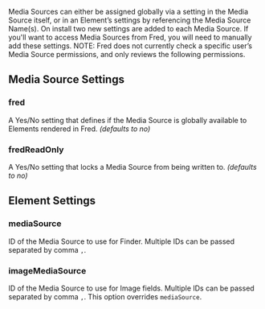 Media Sources can either be assigned globally via a setting in the Media Source itself, or in an Element’s settings by referencing the Media Source Name(s). On install two new settings are added to each Media Source. If you'll want to access Media Sources from Fred, you will need to manually add these settings. NOTE: Fred does not currently check a specific user’s Media Source permissions, and only reviews the following permissions.

## Media Source Settings

### fred

A Yes/No setting that defines if the Media Source is globally available to Elements rendered in Fred. _(defaults to no)_
### fredReadOnly

A Yes/No setting that locks a Media Source from being written to. _(defaults to no)_

## Element Settings

### mediaSource

ID of the Media Source to use for Finder. Multiple IDs can be passed separated by comma `,`.

### imageMediaSource

ID of the Media Source to use for Image fields. Multiple IDs can be passed separated by comma `,`. This option overrides `mediaSource`.

